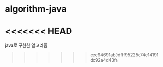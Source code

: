 # algorithm-java
<<<<<<< HEAD
=======
java로 구현한 알고리즘
>>>>>>> cee94691ab9dfff95225c74e14191dc92a4d43fa
